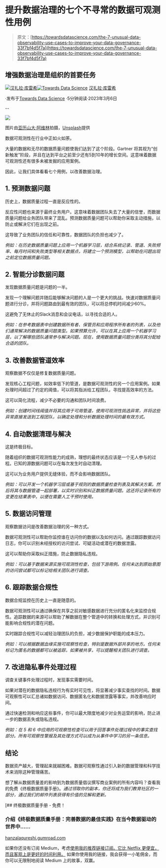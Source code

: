 # 提升数据治理的七个不寻常的数据可观测性用例

> 原文：[https://towardsdatascience.com/the-7-unusual-data-observability-use-cases-to-improve-your-data-governance-33f7bf4d5f7a](https://towardsdatascience.com/the-7-unusual-data-observability-use-cases-to-improve-your-data-governance-33f7bf4d5f7a)

## 增强数据治理是组织的首要任务

[](https://hanzalaqureshi.medium.com/?source=post_page-----33f7bf4d5f7a--------------------------------)[![汉扎拉·库雷希](../Images/6241f863e3e0159e39fdec753095f792.png)](https://hanzalaqureshi.medium.com/?source=post_page-----33f7bf4d5f7a--------------------------------)[](https://towardsdatascience.com/?source=post_page-----33f7bf4d5f7a--------------------------------)[![Towards Data Science](../Images/a6ff2676ffcc0c7aad8aaf1d79379785.png)](https://towardsdatascience.com/?source=post_page-----33f7bf4d5f7a--------------------------------) [汉扎拉·库雷希](https://hanzalaqureshi.medium.com/?source=post_page-----33f7bf4d5f7a--------------------------------)

·发布于[Towards Data Science](https://towardsdatascience.com/?source=post_page-----33f7bf4d5f7a--------------------------------) ·5分钟阅读·2023年3月6日

--

![](../Images/65b74224381615039de5c77513c61299.png)

图片由[亚历山大·阿维林](https://unsplash.com/@awerin?utm_source=medium&utm_medium=referral)拍摄，[Unsplash](https://unsplash.com/?utm_source=medium&utm_medium=referral)提供

数据可观测性在行业中正如火如荼。

大量的数据和无尽的数据质量问题使我们达到了这个阶段。Gartner 将其视为“创新触发”阶段，并且在达到平台之前至少还有5到10年的增长空间。这意味着数据可观测性还有很多未被发掘的应用案例。

因此，让我们具体看看七个用例，以改善数据治理。

## 1\. 预测数据问题

历史上，数据质量过程一直是反应性的。

反应性问题也来源于最终业务用户。这意味着数据团队失去了大量的信誉，而数据质量问题给业务团队带来了混乱。预测数据质量问题可以帮助你采取主动措施，以防止或解决它们在出现之前。

这导致了业务团队的信任和可靠性，数据团队的负担也减少了。

*例如：在历史数据质量问题上应用一个机器学习层，结合系统记录、管道、失败频率、每月时间和失败类型等相关数据点，将建立一个预测模型，以帮助在问题出现之前定位数据质量问题。*

## 2\. 智能分诊数据问题

发现数据质量问题是问题的一半。

发现一个理解问题并随后能够解决问题的人是一个更大的挑战。快速对数据质量问题进行分诊，并将问题路由到最有效的团队，可以将总停机时间减少60%。

这避免了无休止的Slack消息和会议电话，以寻找合适的人。

*例如：在参考数据表中创建数据所有者、保管员和应用程序所有者的列表，以及他们通常解决的数据质量问题类型。如果预算允许，可以在其上应用一个机器学习层，以了解哪些团队通常参与解决问题。现在，使用数据质量问题分类将其分配给合适的团队。*

## 3\. 改善数据管道效率

观察数据不仅仅是修复数据质量问题。

发现核心工程问题，如效率低下的管道，是数据可观测性的另一个应用案例。如果处理时间超过了约定的阈值，可以将其指派给工程团队，寻找提高效率的方法。

这可以简化流程，减少不必要的沟通和团队时间浪费。

*例如：创建时间线阈值并将其应用于可用管道，使用可观测性挑选异常，并将这些异常直接发送到工程团队，以确定处理和分析数据处理时间的最有效方式。*

## 4\. 自动数据清理与解决

这是终极目标。

随着组织的数据可观测性能力的成熟，理想的最终状态应该是一个无人参与的过程。已知的源数据问题可以在每次发生时自动清理。

这可以为业务用户提供无缝体验，而不会影响数据团队。

*例如：可以开发一个机器学习层或基于规则的数据质量检查列表及其解决方案。然后将其与数据管道一起部署，以实时识别和纠正数据质量问题。这还将记录所有的变更在结果表中，以便在需要人工干预时使用。*

## 5\. 数据访问管理

观察数据访问是改善数据治理的另一种方式。

数据可观测性可以帮助你监控谁在访问你的数据以及如何访问。通过跟踪数据访问日志，你可以识别未经授权的访问尝试、可疑活动或潜在的数据泄露。

这可以帮助你采取纠正措施，防止数据隐私违规。

*例如：可以基于数据来源实施可观测性检查，包括下游用例。任何未达到原始意图的访问尝试都可以标记给相关团队进行调查。*

## 6\. 跟踪数据合规性

数据合规监控在历史上一直是随意的。

数据可观测性可以通过确保在共享之前对敏感数据进行充分的匿名化来监控合规性。追踪数据的来源可以帮助了解数据在整个管道中的转换和处理方式，并识别可能影响合规性的潜在问题。

实时跟踪合规性可以减轻治理团队的负担，减少数据保护职能的成本压力。

*例如：可以根据数据血缘实施可观察性检查，特别是数据外部共享的地方。任何未标记为匿名的数据都可以被追踪，如果被共享，可以提醒相关团队进行调查。*

## 7\. 改进隐私事件处理过程

调查关键事件处理过程时，发现事实需要时间。

如果对潜在的数据隐私违规行为有实时可见性，将显著减少事实查找的时间。数据可观察性可以汇总诸如数据访问、数据匿名化和数据泄露等事实，并改善响应时间。

通过快速检测和响应这些事件，你可以最大限度地减少对业务运营的影响，防止进一步的数据丢失或隐私违规。

*例如：在 5 和 6 中应用的可观察性检查可以用于回答事件处理过程中的事实查找部分。所有可观察性警报及其处理方式可以成为从事件中学习的另一条信息。*

## 结论

数据资产越大，管理起来就越困难。数据可观察性通过引入新的数据管理和科学技术来消除这种管理痛苦。

想了解从数据质量差的影响到为数据质量倡议撰写商业案例的所有内容吗？查看我的免费《终极数据质量手册》。*通过领取你的副本，你还将成为我们教育社区的一部分，通过我们的邮件列表获得有价值的见解和更新。*

[](https://hanzalaqureshi.gumroad.com/l/cfijx?layout=profile&source=post_page-----33f7bf4d5f7a--------------------------------) [## 终极数据质量手册 - 免费！

### 介绍《终极数据质量手册：完善数据的最佳实践》在当今数据驱动的世界中……

[hanzalaqureshi.gumroad.com](https://hanzalaqureshi.gumroad.com/l/cfijx?layout=profile&source=post_page-----33f7bf4d5f7a--------------------------------)

如果你还没有订阅 Medium，考虑[使用我的推荐链接订阅。它比 Netflix 更便宜，而且客观上是更好的时间利用。](https://hanzalaqureshi.medium.com/membership) 如果你使用我的链接，我会获得一小笔佣金，而你可以无限制地阅读 Medium 上的故事，双赢。
